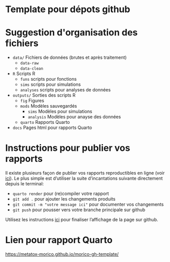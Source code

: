 # Template pour dépots github

# Suggestion d'organisation des fichiers
- `data/` Fichiers de données (brutes et après traitement)
    -  `data-raw`
    - `data-clean`
- `R` Scripts R
     - `funs` scripts pour fonctions
     - `sims` scripts pour simulations
     - `analyses` scripts pour analyses de données
- `outputs/` Sorties des scripts R
    - `fig` Figures
    - `mods` Modèles sauvegardés
        - `sims` Modèles pour simulations
        - `analysis` Modèles pour anayse des données
    - `quarto` Rapports Quarto
- `docs` Pages html pour rapports Quarto

# Instructions pour publier vos rapports
Il existe plusieurs façon de publier vos rapports reproductibles en ligne (voir [ici](https://quarto.org/docs/publishing/github-pages.html#render-to-docs)). 
Le plus simple est d’utiliser la suite d’incantations suivante directement depuis le terminal:

- `quarto render` pour (re)compiler votre rapport
- `git add .` pour ajouter les changements produits
- `git commit -m "votre message ici"` pour documenter vos changements
- `git push` pour pousser vers votre branche principale sur github

Utilisez les instructions [ici](https://quarto.org/docs/publishing/github-pages.html) pour finaliser l’affichage de la page sur github.



# Lien pour rapport Quarto
https://metatox-morico.github.io/morico-gh-template/
